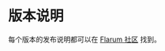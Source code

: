 <template>
  <processing class="blue"></processing>
</template>

# 版本说明

<!--
https://github.com/flarum/docs/issues/22
https://laravel.com/docs/5.7/releases

## 版本计划

## 支持政策

## 发布说明
-->

每个版本的发布说明都可以在 [Flarum 社区](https://discuss.flarum.org/t/blog?sort=newest) 找到。
